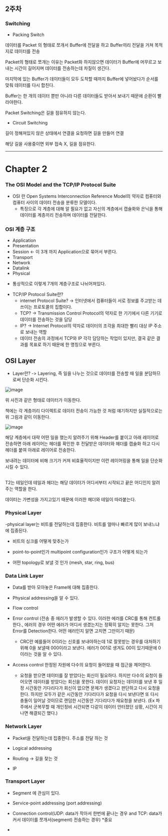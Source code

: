## 2주차

### Switching

- Packing Switch

데이터를 Packet 의 형태로 쪼개서 Buffer에 전달을 하고 Buffer끼리 전달을 거쳐 목적지로 데이터를 전송

Packet의 형태로 쪼개는 이유는 Packet화 하지않으면 데이터가 Buffer에 머무르고 보내는 시간이 길어지며 데이터를 전송하는데 차질이 생긴다.

마지막에 있는 Buffer가 데이터들이 모두 도착할 때까지 Buffer에 넣어놨다가 순서를 맞춰 데이터를 다시 합친다.

Buffer는 한 개의 데이터 뿐만 아니라 다른 데이터들도 받아서 보내기 때문에 순환이 빨라야한다.

Packet Switching은 길을 점유하지 않는다.

- Circuit Switching

길이 정해져있지 않은 상태에서 연결을 요청하면 길을 만들어 연결

해당 길을 사용중이면 외부 접속 X, 길을 점유한다.

----------------------------------

# Chapter 2

### The OSI Model and the TCP/IP Protocol Suite

- OSI 란 Open Systems Interconnection Reference Model의 약자로 컴퓨터와 컴퓨터 사이의 데이터 전송을 분류한 모델이다.
   * 특징으로 각 계층에 대해 알 필요가 없고 자신의 계층에서 캡슐화와 은닉을 통해 데이터를 계층끼리 전송하며 데이터를 전달한다.

### OSI 계층 구조

- Application
- Presentation
- Session <- 이 3개 까지 Application으로 묶어서 부른다.
- Transport
- Network
- Datalink
- Physical

* 통상적으로 이렇게 7개의 계층구조로 나뉘어져있다.
 
- TCP/IP Protocol Suite란?
   * internet Protocol Suite? -> 인터넷에서 컴퓨터들이 서로 정보를 주고받는 데 쓰이는 프로토콜의 집합이다.
   * TCP? -> Transmission Control Protocol의 약자로 한 기기에서 다른 기기로 데이터를 전송하는 것을 담당
   * IP? -> Internet Protocol의 약자로 데이터의 조각을 최대한 빨리 대상 IP 주소로 보내는 역할
   * 데이터 전송의 과정에서 TCP와 IP 각각 담당하는 작업이 있지만, 결국 같은 결과를 목표로 하기 때문에 한 명칭으로 부른다.
 
## OSI Layer

- Layer란? -> Layering, 즉 일을 나누는 것으로 데이터를 전송할 때 일을 분담하므로써 단순화 시킨다.

![image](https://github.com/Jaeboong/Study/assets/158824294/6b9061b4-2fa0-490e-9a40-1775d1deca08)

위 사진과 같은 형태로 데이터가 이동한다.

책에는 각 계층끼리 다이렉트로 데이터 전송이 가능한 것 처럼 얘기하지만 실질적으로는 위 그림과 같이 이동한다.

![image](https://github.com/Jaeboong/Study/assets/158824294/93c3adfb-b853-4c78-8da9-ff1dd45cb9fd)

해당 계층에서 대략 어떤 일을 했는지 알려주기 위해 Header를 붙이고 아래 레이어로 전송하면 아래 레이어는 헤더를 확인한 후 전달받은 데이터와 헤더를 캡슐화 하고 다시 헤더를 붙여 아래로 레이어로 전송한다.

보내려는 데이터에 비해 크기가 커져 비효율적이지만 이런 레이어링을 통해 일을 단순화 시킬 수 있다.

## 

T2는 테일인데 테일과 헤더는 해당 데이터가 어디서부터 시작되고 끝은 어디인지 알려주는 역할을 한다.

데이터는 가변성을 가지고있기 때문에 이러한 헤더와 테일이 따라붙는다.

### Physical Layer

-physical layer는 비트를 전달하는데 집중한다. 비트를 얼마나 빠르게 많이 보내느냐에 집중된다.

- 비트의 싱크를 어떻게 맞추는가 

- point-to-point인가 multipoint configuration인가 구조가 어떻게 되는가

- 어떤 topology로 보낼 것 인가 (mesh, star, ring, bus) 

### Data Link Layer

- Data를 받아 모아놓은 Frame에 대해 집중한다.

- Physical addressing을 알 수 있다.

- Flow control

- Error control (전송 중 에러가 발생할 수 있다. 이러한 에러를 CRC를 통해 컨트롤한다., 에러의 경우 어떤 에러가 어디서 생겼는지는 정확히 알지는 못한다. 그저 Error를 Detection한다. 어떤 에러인지 알면 고치면 그만이기 때문)
  * CRC란 예를들어 0이라는 신호를 보내야하는데 1로 잘못받는 경우를 대처하기 위해 0을 보낼때 000이라고 보낸다. 에러가 001로 생겨도 00이 있기때문에 0이라는 것을 알 수 있다.
 
- Access control 한정된 자원에 다수의 요청이 들어왔을 때 접근을 제어한다.
  * 요청을 받으면 데이터를 잘 받았다는 회신이 필요하다. 하지만 다수의 요청이 들어오면 데이터를 받았다는 회신을 못한다. 데이터 요청자는 데이터를 보낸 후 일정 시간동안 기다리다가 회신이 없으면 문제가 생겼다고 판단하고 다시 요청을 한다. 하지만 모두가 같은 시간동안 기다리다가 요청을 다시 보낸다면 또 다시 충돌이 일어날 것이므로 랜덤한 시간동안 기다리다가 재요청을 보낸다. (Ex 파주에서 군복무할 때 개인정비 시간되면 다같이 데이터 안터졌던 상황, 시간이 지나면 해결되긴 했다.)

### Network Layer

- Packet을 전달하는데 집중한다. 주소를 전달 하는 것
  
- Logical addressing

- Routing ->  길을 찾는 것

- IP


### Transport Layer

- Segment 에 관심이 있다.

- Service-point addressing (port addressing)

- Connection control(UDP: data가 작아서 한번에 끝나는 경우 and TCP: data가 커서 데이터를 쪼개서(segment) 전송하는 경우) *중요

- 
